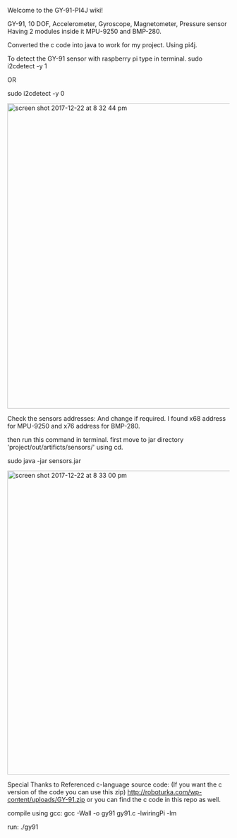 Welcome to the GY-91-PI4J wiki!

GY-91, 10 DOF, Accelerometer, Gyroscope, Magnetometer, Pressure sensor
Having 2 modules inside it MPU-9250 and BMP-280.

Converted the c code into java to work for my project.
Using pi4j.

To detect the GY-91 sensor with raspberry pi type in terminal.
sudo i2cdetect -y 1

OR 

sudo i2cdetect -y 0 

<img width="693" alt="screen shot 2017-12-22 at 8 32 44 pm" src="https://user-images.githubusercontent.com/859865/34304518-f6403756-e75b-11e7-8572-58ed4c003ca9.png">


Check the sensors addresses:
And change if required.
I found x68 address for MPU-9250
and x76 address for BMP-280.

then run this command in terminal.
first move to jar directory 'project/out/artificts/sensors/' using cd.

sudo java -jar sensors.jar 

<img width="690" alt="screen shot 2017-12-22 at 8 33 00 pm" src="https://user-images.githubusercontent.com/859865/34304543-0c541562-e75c-11e7-8f3d-4bb7561dbcd5.png">





Special Thanks to Referenced c-language source code: (If you want the c version of the code you can use this zip)
http://roboturka.com/wp-content/uploads/GY-91.zip
or you can find the c code in this repo as well.

compile using gcc:
gcc -Wall -o gy91 gy91.c -lwiringPi -lm

run:
./gy91



